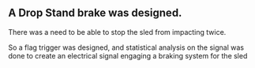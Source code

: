 <h2>A Drop Stand brake was designed. </h2>

<p>There was a need to be able to stop the sled from impacting twice. </P>

<p>So a flag trigger was designed, and statistical analysis on the signal was done to create an electrical signal engaging a braking system for the sled </p>


